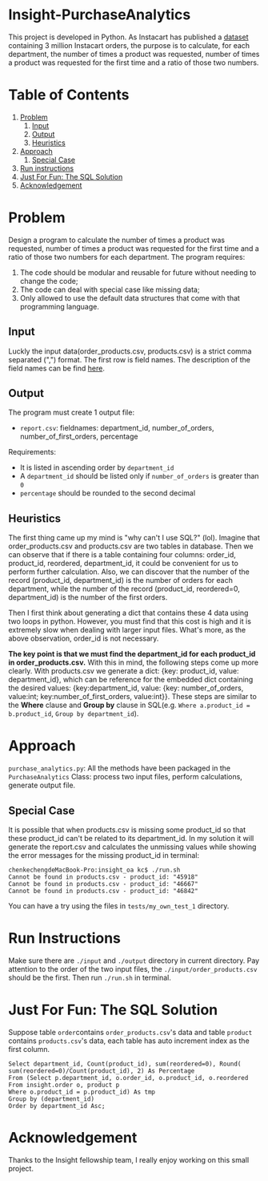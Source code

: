 # Insight-PurchaseAnalytics
This project is developed in Python. As Instacart has published a [dataset](https://www.instacart.com/datasets/grocery-shopping-2017) containing 3 million Instacart orders, the purpose is to calculate, for each department, the number of times a product was requested, number of times a product was requested for the first time and a ratio of those two numbers.

# Table of Contents
1. [Problem](README.md#problem)
    1. [Input]( README.md#input )
    2. [Output]( README.md#output )
    3. [Heuristics]( README.md#heuristics )
2. [Approach]( README.md#approach )
    1. [Special Case]( README.md#special-case )
3. [Run instructions]( README.md#run-instructions)
4. [Just For Fun: The SQL Solution]( README.md#just-for-fun-the-sql-solution)
5. [Acknowledgement]( README.md#acknowledgement)


# Problem
Design a program to calculate the number of times a product was requested, number of times a product was requested for the first time and a ratio of those two numbers for each department. 
The program requires:
1. The code should be modular and reusable for future without needing to change the code;
2. The code can deal with special case like missing data;
3. Only allowed to use the default data structures that come with that programming language.

## Input
Luckly the input data(order_products.csv, products.csv) is a strict comma separated (",") format. The first row is field names. The description of the field names can be find [here](https://gist.github.com/jeremystan/c3b39d947d9b88b3ccff3147dbcf6c6b). 

## Output
The program must create 1 output file:
* `report.csv`: fieldnames: department_id, number_of_orders, number_of_first_orders, percentage

Requirements:
- It is listed in ascending order by `department_id`
- A `department_id` should be listed only if `number_of_orders` is greater than `0`
- `percentage` should be rounded to the second decimal

## Heuristics
The first thing came up my mind is "why can't I use SQL?" (lol). Imagine that order_products.csv and products.csv are two tables in database. Then we can observe that if there is a table containing four columns: order_id, product_id, reordered, department_id, it could be convenient for us to perform further calculation. Also, we can discover that the number of the record (product_id, department_id) is the number of orders for each department, while the number of the record (product_id, reordered=0, department_id) is the number of the first orders.  

Then I first think about generating a dict that contains these 4 data using two loops in python. However, you must find that this cost is high and it is extremely slow when dealing with larger input files. What's more, as the above observation, order_id is not necessary.     

**The key point is that we must find the department_id for each product_id in order_products.csv.** With this in mind, the following steps come up more clearly. With products.csv we generate a dict: {key: product_id, value: department_id}, which can be reference for the embedded dict containing the desired values: {key:department_id, value: {key: number_of_orders, value:int; key:number_of_first_orders, value:int}}. These steps are similar to the **Where** clause and **Group by** clause in SQL(e.g. `Where a.product_id = b.product_id`, `Group by department_id`).

# Approach
`purchase_analytics.py`: All the methods have been packaged in the `PurchaseAnalytics` Class: process two input files, perform calculations, generate output file. 

## Special Case
It is possible that when products.csv is missing some product_id so that these product_id can't be related to its department_id. In my solution it will generate the report.csv and calculates the unmissing values while showing the error messages for the missing product_id in terminal:
```
chenkechengdeMacBook-Pro:insight_oa kc$ ./run.sh
Cannot be found in products.csv - product_id: "45918"
Cannot be found in products.csv - product_id: "46667"
Cannot be found in products.csv - product_id: "46842"
```
You can have a try using the files in `tests/my_own_test_1` directory.

# Run Instructions
Make sure there are `./input` and `./output` directory in current directory. Pay attention to the order of the two input files, the `./input/order_products.csv` should be the first. Then run `./run.sh` in terminal.

# Just For Fun: The SQL Solution
Suppose table `order`contains `order_products.csv`'s data and table `product` contains `products.csv`'s data, each table has auto increment index as the first column.
```
Select department_id, Count(product_id), sum(reordered=0), Round( sum(reordered=0)/Count(product_id), 2) As Percentage
From (Select p.department_id, o.order_id, o.product_id, o.reordered
From insight.order o, product p
Where o.product_id = p.product_id) As tmp
Group by (department_id)
Order by department_id Asc;
```
# Acknowledgement
Thanks to the Insight fellowship team, I really enjoy working on this small project.
